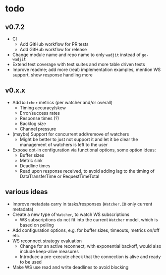 # todo

## v0.7.2

- CI
  - Add GitHub workflow for PR tests
  - Add GitHub workflow for release
- Change module name and repo name to only `wadjit` instead of `go-wadjit`
- Extend test coverage with test suites and more table driven tests
- Improve readme; add more (real) implementation examples, mention WS support, show response handling more

## v0.x.x

- Add `Watcher` metrics (per watcher and/or overall)
  - Timing accuracy/skew
  - Error/success rates
  - Response times (?)
  - Backlog size
  - Channel pressure
- (maybe) Support for concurrent add/remove of watchers
  - Might be better to just not support it and let it be clear the management of watchers is left to the user
- Expose opt-in configuration via functional options, some option ideas:
  - Buffer sizes
  - Metric sink
  - Deadline times
  - Read upon response received, to avoid adding lag to the timing of DataTransferTime or RequestTimeTotal

## various ideas

- Improve metadata carry in tasks/responses (`Watcher.ID` only current metadata)
- Create a new type of `Watcher`, to watch WS subscriptions
  - WS subscriptions do not fit into the current `Watcher` model, which is based on polling
- Add configuration options, e.g. for buffer sizes, timeouts, metrics on/off etc.
- WS reconnect strategy evaluation
  - Change for an active reconnect, with exponential backoff, would also include keep-alive measures
  - Introduce a pre-execute check that the connection is alive and ready to be used
- Make WS use read and write deadlines to avoid blocking
